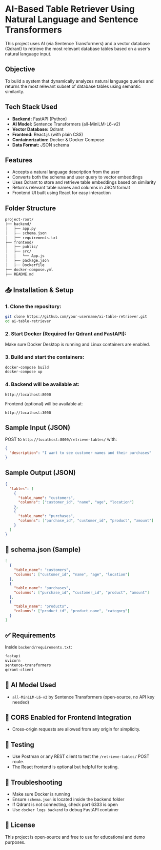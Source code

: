 # AI-Based Table Retriever Using Natural Language and Sentence Transformers

This project uses AI (via Sentence Transformers) and a vector database (Qdrant) to retrieve the most relevant database tables based on a user's natural language input.

##  Objective

To build a system that dynamically analyzes natural language queries and returns the most relevant subset of database tables using semantic similarity.

##  Tech Stack Used

* **Backend:** FastAPI (Python)
* **AI Model:** Sentence Transformers (all-MiniLM-L6-v2)
* **Vector Database:** Qdrant
* **Frontend:** React.js (with plain CSS)
* **Containerization:** Docker & Docker Compose
* **Data Format:** JSON schema

##  Features

* Accepts a natural language description from the user
* Converts both the schema and user query to vector embeddings
* Uses Qdrant to store and retrieve table embeddings based on similarity
* Returns relevant table names and columns in JSON format
* Frontend UI built using React for easy interaction

##  Folder Structure

```bash
project-root/
├── backend/
│   ├── app.py
│   ├── schema.json
│   ├── requirements.txt
├── frontend/
│   ├── public/
│   ├── src/
│   │   └── App.js
│   ├── package.json
│   ├── Dockerfile
├── docker-compose.yml
├── README.md
```

## 📥 Installation & Setup

### 1. Clone the repository:

```bash
git clone https://github.com/your-username/ai-table-retriever.git
cd ai-table-retriever
```

### 2. Start Docker (Required for Qdrant and FastAPI):

Make sure Docker Desktop is running and Linux containers are enabled.

### 3. Build and start the containers:

```bash
docker-compose build
docker-compose up
```

### 4. Backend will be available at:

```
http://localhost:8000
```

Frontend (optional) will be available at:

```
http://localhost:3000
```

##  Sample Input (JSON)

POST to `http://localhost:8000/retrieve-tables/` with:

```json
{
  "description": "I want to see customer names and their purchases"
}
```

##  Sample Output (JSON)

```json
{
  "tables": [
    {
      "table_name": "customers",
      "columns": ["customer_id", "name", "age", "location"]
    },
    {
      "table_name": "purchases",
      "columns": ["purchase_id", "customer_id", "product", "amount"]
    }
  ]
}
```

## 📁 schema.json (Sample)

```json
[
  {
    "table_name": "customers",
    "columns": ["customer_id", "name", "age", "location"]
  },
  {
    "table_name": "purchases",
    "columns": ["purchase_id", "customer_id", "product", "amount"]
  },
  {
    "table_name": "products",
    "columns": ["product_id", "product_name", "category"]
  }
]
```

## ✅ Requirements

Inside `backend/requirements.txt`:

```txt
fastapi
uvicorn
sentence-transformers
qdrant-client
```

## 🧐 AI Model Used

* `all-MiniLM-L6-v2` by Sentence Transformers (open-source, no API key needed)

## 🔐 CORS Enabled for Frontend Integration

* Cross-origin requests are allowed from any origin for simplicity.

## 🧪 Testing

* Use Postman or any REST client to test the `/retrieve-tables/` POST route.
* The React frontend is optional but helpful for testing.

## 📅 Troubleshooting

* Make sure Docker is running
* Ensure `schema.json` is located inside the backend folder
* If Qdrant is not connecting, check port 6333 is open
* Use `docker logs backend` to debug FastAPI container

## 📄 License

This project is open-source and free to use for educational and demo purposes.
